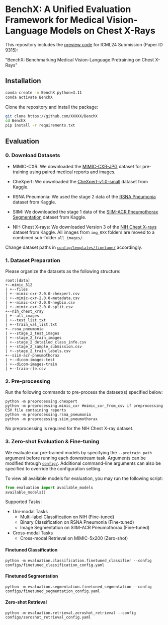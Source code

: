# BenchX: A Unified Evaluation Framework for Medical Vision-Language Models on Chest X-Rays

This repository includes the [preview code](https://anonymous.4open.science/r/BenchX-46C5/) for ICML24 Submission (Paper ID 9315): 

"BenchX: Benchmarking Medical Vision-Language Pretraining on Chest X-Rays"

## Installation
```bash
conda create -n BenchX python=3.11
conda activate BenchX
```

Clone the repository and install the package:
```bash
git clone https://github.com/XXXXX/BenchX
cd BenchX
pip install -r requirements.txt
```

## Evaluation

### 0. Download Datasets

- MIMIC-CXR: We downloaded the [MIMIC-CXR-JPG](https://physionet.org/content/mimic-cxr-jpg/2.0.0/) dataset for pre-training using paired medical reports and images.

- CheXpert: We downloaded the [CheXpert-v1.0-small](https://stanfordmlgroup.github.io/competitions/chexpert/#:~:text=What%20is%20CheXpert%3F,labeled%20reference%20standard%20evaluation%20sets) dataset from Kaggle.

- RSNA Pneumonia: We used the stage 2 data of the [RSNA Pneumonia](https://www.kaggle.com/c/rsna-pneumonia-detection-challenge) dataset from Kaggle.

- SIIM: We downloaded the stage 1 data of the [SIIM-ACR Pneumothorax Segmentation](https://www.kaggle.com/c/siim-acr-pneumothorax-segmentation) dataset from Kaggle.

- NIH Chest X-rays: We downloaded Version 3 of the [NIH Chest X-rays](https://www.kaggle.com/datasets/nih-chest-xrays/data) dataset from Kaggle. All images from `img_0XX` folders are moved to a combined sub-folder `all_images/`.

Change dataset paths in [`config/templates/finetune/`](config/templates/finetune/) accordingly.


### 1. Dataset Preparation

Please organize the datasets as the following structure:

```
root:[data]
+--mimic_512
| +--files
| +--mimic-cxr-2.0.0-chexpert.csv
| +--mimic-cxr-2.0.0-metadata.csv
| +--mimic-cxr-2.0.0-negbio.csv
| +--mimic-cxr-2.0.0-split.csv
+--nih_chest_xray
| +--all_images
| +--test_list.txt
| +--train_val_list.txt
+--rsna_pneumonia
| +--stage_2_test_images
| +--stage_2_train_images
| +--stage_2_detailed_class_info.csv
| +--stage_2_sample_submission.csv
| +--stage_2_train_labels.csv
+--siim-acr-pneumothorax
| +--dicom-images-test
| +--dicom-images-train
| +--train-rle.csv
```

### 2. Pre-processing

Run the following commands to pre-process the dataset(s) specified below:

```
python -m preprocessing.chexpert
python -m preprocessing.mimic_cxr #mimic_cxr_from_csv if preprocessing CSV file containing reports
python -m preprocessing.rsna_pneumonia
python -m preprocessing.siim_pneumothorax
```

No preprocessing is required for the NIH Chest X-ray dataset.

### 3. Zero-shot Evaluation & Fine-tuning

We evaluate our pre-trained models by specifying the `--pretrain_path` argument before running each downstream task. Arguments can be modified through [`config/`](config/). Additional command-line arguments can also be specified to override the configuration setting.

To view all available models for evaluation, you may run the following script:
```python
from evaluation import available_models
available_models()
```

Supported Tasks:
* Uni-modal Tasks
    * Multi-label Classification on NIH (Fine-tuned)
    * Binary Classification on RSNA Pneumonia (Fine-tuned)
    * Image Segmentation on SIIM-ACR Pneumothorax (Fine-tuned)
* Cross-modal Tasks
    * Cross-modal Retrieval on MIMIC-5x200 (Zero-shot)

#### Finetuned Classification
```
python -m evaluation.classification.finetuned_classifier --config configs/finetuned_classification_config.yaml
```
#### Finetuned Segmentation
```
python -m evaluation.segmentation.finetuned_segmentation --config configs/finetuned_segmentation_config.yaml
```
#### Zero-shot Retrieval
```
python -m evaluation.retrieval.zeroshot_retrieval --config configs/zeroshot_retrieval_config.yaml
```



